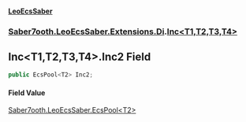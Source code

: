 #### [LeoEcsSaber](index.md 'index')
### [Saber7ooth.LeoEcsSaber.Extensions.Di](Saber7ooth.LeoEcsSaber.Extensions.Di.md 'Saber7ooth.LeoEcsSaber.Extensions.Di').[Inc&lt;T1,T2,T3,T4&gt;](Inc_T1,T2,T3,T4_.md 'Saber7ooth.LeoEcsSaber.Extensions.Di.Inc<T1,T2,T3,T4>')

## Inc<T1,T2,T3,T4>.Inc2 Field

```csharp
public EcsPool<T2> Inc2;
```

#### Field Value
[Saber7ooth.LeoEcsSaber.EcsPool&lt;](EcsPool_T_.md 'Saber7ooth.LeoEcsSaber.EcsPool<T>')[T2](Inc_T1,T2,T3,T4_.md#Saber7ooth.LeoEcsSaber.Extensions.Di.Inc_T1,T2,T3,T4_.T2 'Saber7ooth.LeoEcsSaber.Extensions.Di.Inc<T1,T2,T3,T4>.T2')[&gt;](EcsPool_T_.md 'Saber7ooth.LeoEcsSaber.EcsPool<T>')